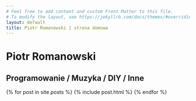 ```yaml
---
# Feel free to add content and custom Front Matter to this file.
# To modify the layout, see https://jekyllrb.com/docs/themes/#overriding-theme-defaults
layout: default
title: Piotr Romanowski | strona domowa
---
```


<h1 class="page-title">Piotr Romanowski</h1>

## Programowanie / Muzyka / DIY / Inne

<div>
  {% for post in site.posts %}
    {% include post.html %}
  {% endfor %}
</div>
